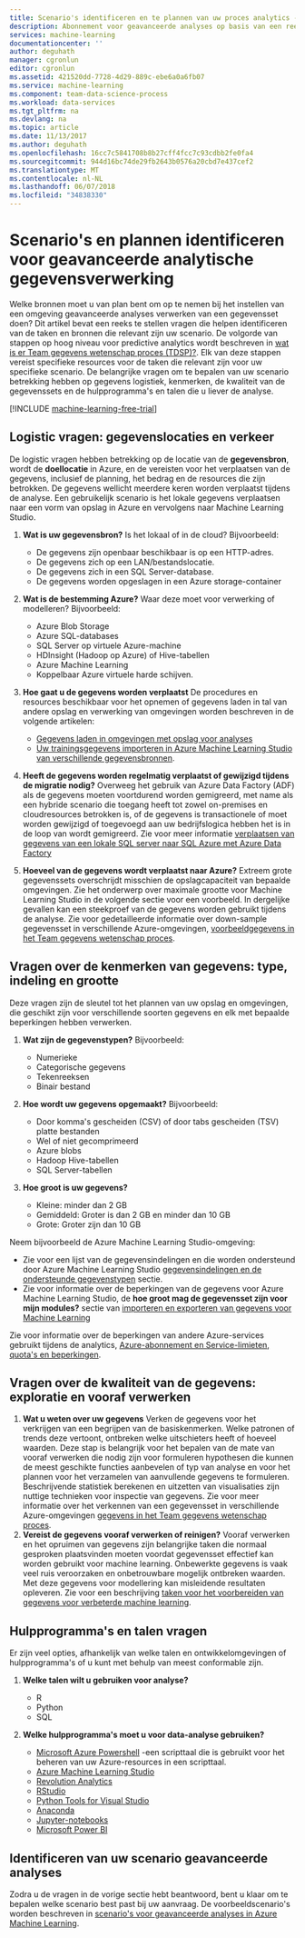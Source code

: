 ```yaml
---
title: Scenario's identificeren en te plannen van uw proces analytics - Azure | Microsoft Docs
description: Abonnement voor geavanceerde analyses op basis van een reeks van belangrijke vragen.
services: machine-learning
documentationcenter: ''
author: deguhath
manager: cgronlun
editor: cgronlun
ms.assetid: 421520dd-7728-4d29-889c-ebe6a0a6fb07
ms.service: machine-learning
ms.component: team-data-science-process
ms.workload: data-services
ms.tgt_pltfrm: na
ms.devlang: na
ms.topic: article
ms.date: 11/13/2017
ms.author: deguhath
ms.openlocfilehash: 16cc7c5841708b8b27cff4fcc7c93cdbb2fe0fa4
ms.sourcegitcommit: 944d16bc74de29fb2643b0576a20cbd7e437cef2
ms.translationtype: MT
ms.contentlocale: nl-NL
ms.lasthandoff: 06/07/2018
ms.locfileid: "34838330"
---
```

# <a name="how-to-identify-scenarios-and-plan-for-advanced-analytics-data-processing"></a>Scenario's en plannen identificeren voor geavanceerde analytische gegevensverwerking
Welke bronnen moet u van plan bent om op te nemen bij het instellen van een omgeving geavanceerde analyses verwerken van een gegevensset doen? Dit artikel bevat een reeks te stellen vragen die helpen identificeren van de taken en bronnen die relevant zijn uw scenario. De volgorde van stappen op hoog niveau voor predictive analytics wordt beschreven in [wat is er Team gegevens wetenschap proces (TDSP)?](overview.md). Elk van deze stappen vereist specifieke resources voor de taken die relevant zijn voor uw specifieke scenario. De belangrijke vragen om te bepalen van uw scenario betrekking hebben op gegevens logistiek, kenmerken, de kwaliteit van de gegevenssets en de hulpprogramma's en talen die u liever de analyse.

[!INCLUDE [machine-learning-free-trial](../../../includes/machine-learning-free-trial.md)]

## <a name="logistic-questions-data-locations-and-movement"></a>Logistic vragen: gegevenslocaties en verkeer
De logistic vragen hebben betrekking op de locatie van de **gegevensbron**, wordt de **doellocatie** in Azure, en de vereisten voor het verplaatsen van de gegevens, inclusief de planning, het bedrag en de resources die zijn betrokken. De gegevens wellicht meerdere keren worden verplaatst tijdens de analyse. Een gebruikelijk scenario is het lokale gegevens verplaatsen naar een vorm van opslag in Azure en vervolgens naar Machine Learning Studio.

1. **Wat is uw gegevensbron?** Is het lokaal of in de cloud? Bijvoorbeeld:
   
   * De gegevens zijn openbaar beschikbaar is op een HTTP-adres.
   * De gegevens zich op een LAN/bestandslocatie.
   * De gegevens zich in een SQL Server-database.
   * De gegevens worden opgeslagen in een Azure storage-container
2. **Wat is de bestemming Azure?** Waar deze moet voor verwerking of modelleren? Bijvoorbeeld:
   
   * Azure Blob Storage
   * Azure SQL-databases
   * SQL Server op virtuele Azure-machine
   * HDInsight (Hadoop op Azure) of Hive-tabellen
   * Azure Machine Learning
   * Koppelbaar Azure virtuele harde schijven.
3. **Hoe gaat u de gegevens worden verplaatst** De procedures en resources beschikbaar voor het opnemen of gegevens laden in tal van andere opslag en verwerking van omgevingen worden beschreven in de volgende artikelen:
   
   * [Gegevens laden in omgevingen met opslag voor analyses](ingest-data.md)
   * [Uw trainingsgegevens importeren in Azure Machine Learning Studio van verschillende gegevensbronnen](../studio/import-data.md).
4. **Heeft de gegevens worden regelmatig verplaatst of gewijzigd tijdens de migratie nodig?** Overweeg het gebruik van Azure Data Factory (ADF) als de gegevens moeten voortdurend worden gemigreerd, met name als een hybride scenario die toegang heeft tot zowel on-premises en cloudresources betrokken is, of de gegevens is transactionele of moet worden gewijzigd of toegevoegd aan uw bedrijfslogica hebben het is in de loop van wordt gemigreerd. Zie voor meer informatie [verplaatsen van gegevens van een lokale SQL server naar SQL Azure met Azure Data Factory](move-sql-azure-adf.md)
5. **Hoeveel van de gegevens wordt verplaatst naar Azure?** Extreem grote gegevenssets overschrijdt misschien de opslagcapaciteit van bepaalde omgevingen. Zie het onderwerp over maximale grootte voor Machine Learning Studio in de volgende sectie voor een voorbeeld. In dergelijke gevallen kan een steekproef van de gegevens worden gebruikt tijdens de analyse. Zie voor gedetailleerde informatie over down-sample gegevensset in verschillende Azure-omgevingen, [voorbeeldgegevens in het Team gegevens wetenschap proces](sample-data.md).

## <a name="data-characteristics-questions-type-format-and-size"></a>Vragen over de kenmerken van gegevens: type, indeling en grootte
Deze vragen zijn de sleutel tot het plannen van uw opslag en omgevingen, die geschikt zijn voor verschillende soorten gegevens en elk met bepaalde beperkingen hebben verwerken.

1. **Wat zijn de gegevenstypen?** Bijvoorbeeld:
   
   * Numerieke
   * Categorische gegevens
   * Tekenreeksen
   * Binair bestand
2. **Hoe wordt uw gegevens opgemaakt?** Bijvoorbeeld:
   
   * Door komma's gescheiden (CSV) of door tabs gescheiden (TSV) platte bestanden
   * Wel of niet gecomprimeerd
   * Azure blobs
   * Hadoop Hive-tabellen
   * SQL Server-tabellen
3. **Hoe groot is uw gegevens?**
   
   * Kleine: minder dan 2 GB
   * Gemiddeld: Groter is dan 2 GB en minder dan 10 GB
   * Grote: Groter zijn dan 10 GB

Neem bijvoorbeeld de Azure Machine Learning Studio-omgeving:

* Zie voor een lijst van de gegevensindelingen en die worden ondersteund door Azure Machine Learning Studio [gegevensindelingen en de ondersteunde gegevenstypen](../studio/import-data.md#data-formats-and-data-types-supported) sectie.
* Zie voor informatie over de beperkingen van de gegevens voor Azure Machine Learning Studio, de **hoe groot mag de gegevensset zijn voor mijn modules?** sectie van [importeren en exporteren van gegevens voor Machine Learning](../studio/faq.md#machine-learning-studio-questions)

Zie voor informatie over de beperkingen van andere Azure-services gebruikt tijdens de analytics, [Azure-abonnement en Service-limieten, quota's en beperkingen](../../azure-subscription-service-limits.md).

## <a name="data-quality-questions-exploration-and-pre-processing"></a>Vragen over de kwaliteit van de gegevens: exploratie en vooraf verwerken
1. **Wat u weten over uw gegevens** Verken de gegevens voor het verkrijgen van een begrijpen van de basiskenmerken. Welke patronen of trends deze vertoont, ontbreken welke uitschieters heeft of hoeveel waarden. Deze stap is belangrijk voor het bepalen van de mate van vooraf verwerken die nodig zijn voor formuleren hypothesen die kunnen de meest geschikte functies aanbevelen of typ van analyse en voor het plannen voor het verzamelen van aanvullende gegevens te formuleren. Beschrijvende statistiek berekenen en uitzetten van visualisaties zijn nuttige technieken voor inspectie van gegevens. Zie voor meer informatie over het verkennen van een gegevensset in verschillende Azure-omgevingen [gegevens in het Team gegevens wetenschap proces](explore-data.md).
2. **Vereist de gegevens vooraf verwerken of reinigen?**
   Vooraf verwerken en het opruimen van gegevens zijn belangrijke taken die normaal gesproken plaatsvinden moeten voordat gegevensset effectief kan worden gebruikt voor machine learning. Onbewerkte gegevens is vaak veel ruis veroorzaken en onbetrouwbare mogelijk ontbreken waarden. Met deze gegevens voor modellering kan misleidende resultaten opleveren. Zie voor een beschrijving [taken voor het voorbereiden van gegevens voor verbeterde machine learning](prepare-data.md).

## <a name="tools-and-languages-questions"></a>Hulpprogramma's en talen vragen
Er zijn veel opties, afhankelijk van welke talen en ontwikkelomgevingen of hulpprogramma's of u kunt met behulp van meest conformable zijn.

1. **Welke talen wilt u gebruiken voor analyse?**  
   
   * R
   * Python
   * SQL
2. **Welke hulpprogramma's moet u voor data-analyse gebruiken?**
   
   * [Microsoft Azure Powershell](/powershell/azure/overview) -een scripttaal die is gebruikt voor het beheren van uw Azure-resources in een scripttaal.
   * [Azure Machine Learning Studio](../studio/what-is-ml-studio.md)
   * [Revolution Analytics](http://www.revolutionanalytics.com/revolution-r-open)
   * [RStudio](http://www.rstudio.com)
   * [Python Tools for Visual Studio](http://microsoft.github.io/PTVS/)
   * [Anaconda](https://www.continuum.io/why-anaconda)
   * [Jupyter-notebooks](http://jupyter.org/)
   * [Microsoft Power BI](http://powerbi.microsoft.com)

## <a name="identify-your-advanced-analytics-scenario"></a>Identificeren van uw scenario geavanceerde analyses
Zodra u de vragen in de vorige sectie hebt beantwoord, bent u klaar om te bepalen welke scenario best past bij uw aanvraag. De voorbeeldscenario's worden beschreven in [scenario's voor geavanceerde analyses in Azure Machine Learning](plan-sample-scenarios.md).


